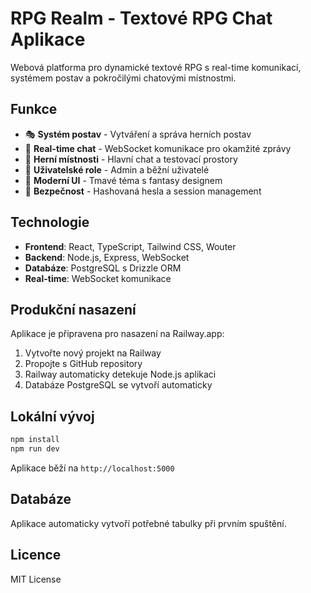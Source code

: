 # RPG Realm - Textové RPG Chat Aplikace

Webová platforma pro dynamické textové RPG s real-time komunikací, systémem postav a pokročilými chatovými místnostmi.

## Funkce

- 🎭 **Systém postav** - Vytváření a správa herních postav
- 💬 **Real-time chat** - WebSocket komunikace pro okamžité zprávy
- 🏰 **Herní místnosti** - Hlavní chat a testovací prostory
- 👥 **Uživatelské role** - Admin a běžní uživatelé
- 🎨 **Moderní UI** - Tmavé téma s fantasy designem
- 🔐 **Bezpečnost** - Hashovaná hesla a session management

## Technologie

- **Frontend**: React, TypeScript, Tailwind CSS, Wouter
- **Backend**: Node.js, Express, WebSocket
- **Databáze**: PostgreSQL s Drizzle ORM
- **Real-time**: WebSocket komunikace

## Produkční nasazení

Aplikace je připravena pro nasazení na Railway.app:

1. Vytvořte nový projekt na Railway
2. Propojte s GitHub repository
3. Railway automaticky detekuje Node.js aplikaci
4. Databáze PostgreSQL se vytvoří automaticky

## Lokální vývoj

```bash
npm install
npm run dev
```

Aplikace běží na `http://localhost:5000`

## Databáze

Aplikace automaticky vytvoří potřebné tabulky při prvním spuštění.

## Licence

MIT License
